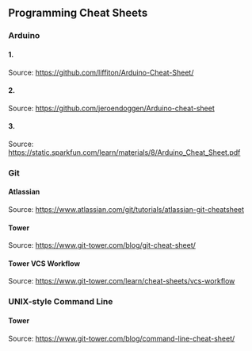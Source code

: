 ## Programming Cheat Sheets

### Arduino
#### 1. 
Source: https://github.com/liffiton/Arduino-Cheat-Sheet/
#### 2. 
Source: https://github.com/jeroendoggen/Arduino-cheat-sheet
#### 3.
Source: https://static.sparkfun.com/learn/materials/8/Arduino_Cheat_Sheet.pdf

### Git
#### Atlassian
Source: https://www.atlassian.com/git/tutorials/atlassian-git-cheatsheet
#### Tower
Source: https://www.git-tower.com/blog/git-cheat-sheet/
#### Tower VCS Workflow
Source: https://www.git-tower.com/learn/cheat-sheets/vcs-workflow

### UNIX-style Command Line
#### Tower
Source: https://www.git-tower.com/blog/command-line-cheat-sheet/
